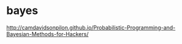 bayes
=====

http://camdavidsonpilon.github.io/Probabilistic-Programming-and-Bayesian-Methods-for-Hackers/
